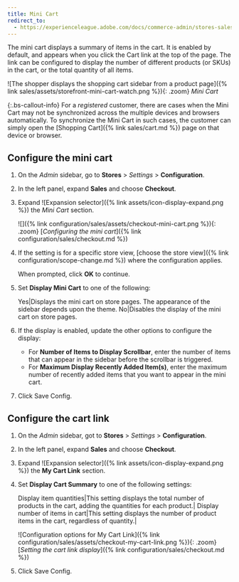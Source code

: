```yaml
---
title: Mini Cart
redirect_to:
  - https://experienceleague.adobe.com/docs/commerce-admin/stores-sales/point-of-purchase/cart/cart-configuration.html#mini-cart
---
```


The mini cart displays a summary of items in the cart. It is enabled by default, and appears when you click the Cart link at the top of the page.
The link can be configured to display the number of different products (or SKUs) in the cart, or the total quantity of all items.

![The shopper displays the shopping cart sidebar from a product page]({% link sales/assets/storefront-mini-cart-watch.png %}){: .zoom}
_Mini Cart_

{:.bs-callout-info}
For a _registered_ customer, there are cases when the Mini Cart may not be synchronized across the multiple devices and browsers automatically. To synchronize the Mini Cart in such cases, the customer can simply open the [Shopping Cart]({% link sales/cart.md %}) page on that device or browser.

## Configure the mini cart

1. On the _Admin_ sidebar, go to **Stores** > _Settings_ > **Configuration**.

1. In the left panel, expand **Sales** and choose **Checkout**.

1. Expand ![Expansion selector]({% link assets/icon-display-expand.png %}) the _Mini Cart_ section.

   ![]({% link configuration/sales/assets/checkout-mini-cart.png %}){: .zoom}
   [_Configuring the mini cart_]({% link configuration/sales/checkout.md %})

1. If the setting is for a specific store view, [choose the store view]({% link configuration/scope-change.md %}) where the configuration applies.

   When prompted, click **OK** to continue.

1. Set **Display Mini Cart** to one of the following:

   Yes|Displays the mini cart on store pages. The appearance of the sidebar depends upon the theme.
   No|Disables the display of the mini cart on store pages.

1. If the display is enabled, update the other options to configure the display:

   - For **Number of Items to Display Scrollbar**, enter the number of items that can appear in the sidebar before the scrollbar is triggered.
   - For **Maximum Display Recently Added Item(s)**, enter the maximum number of recently added items that you want to appear in the mini cart.

1. Click <span class="btn">Save Config</span>.

## Configure the cart link

1. On the _Admin_ sidebar, got to **Stores** > _Settings_ > **Configuration**.

1. In the left panel, expand **Sales** and choose **Checkout**.

1. Expand ![Expansion selector]({% link assets/icon-display-expand.png %}) the **My Cart Link** section.

1. Set **Display Cart Summary** to one of the following settings:

   Display item quantities|This setting displays the total number of products in the cart, adding the quantities for each product.|
   Display number of items in cart|This setting displays the number of product items in the cart, regardless of quantity.|

   ![Configuration options for My Cart Link]({% link configuration/sales/assets/checkout-my-cart-link.png %}){: .zoom}
   [_Setting the cart link display_]({% link configuration/sales/checkout.md %})

1. Click <span class="btn">Save Config</span>.
